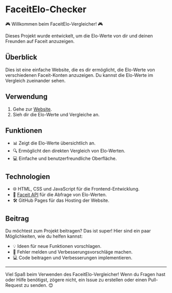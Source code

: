 # FaceitElo-Checker

🎮 Willkommen beim FaceitElo-Vergleicher! 🎮

Dieses Projekt wurde entwickelt, um die Elo-Werte von dir und deinen Freunden auf Faceit anzuzeigen.

## Überblick

Dies ist eine einfache Website, die es dir ermöglicht, die Elo-Werte von verschiedenen Faceit-Konten anzuzeigen. Du kannst die Elo-Werte im Vergleich zueinander sehen.

## Verwendung

1. Gehe zur [Website](https://roemmling.it/elo).
2. Sieh dir die Elo-Werte und Vergleiche an.

## Funktionen

- 📊 Zeigt die Elo-Werte übersichtlich an.
- 🔍 Ermöglicht den direkten Vergleich von Elo-Werten.
- 💻 Einfache und benutzerfreundliche Oberfläche.

## Technologien

- 🌐 HTML, CSS und JavaScript für die Frontend-Entwicklung.
- 🚀 [Faceit API](https://faceitanalyser.com/api/) für die Abfrage von Elo-Werten.
- 🛠️ GitHub Pages für das Hosting der Website.

## Beitrag

Du möchtest zum Projekt beitragen? Das ist super! Hier sind ein paar Möglichkeiten, wie du helfen kannst:

- 💡 Ideen für neue Funktionen vorschlagen.
- 🐛 Fehler melden und Verbesserungsvorschläge machen.
- 💻 Code beitragen und Verbesserungen implementieren.

---

Viel Spaß beim Verwenden des FaceitElo-Vergleicher! Wenn du Fragen hast oder Hilfe benötigst, zögere nicht, ein Issue zu erstellen oder einen Pull-Request zu senden. 😊
